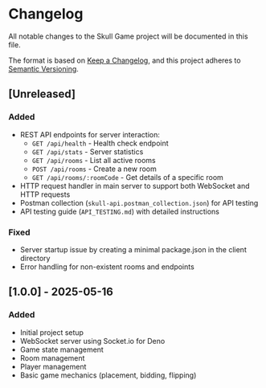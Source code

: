 # Changelog

All notable changes to the Skull Game project will be documented in this file.

The format is based on [Keep a Changelog](https://keepachangelog.com/en/1.0.0/),
and this project adheres to
[Semantic Versioning](https://semver.org/spec/v2.0.0.html).

## [Unreleased]

### Added

- REST API endpoints for server interaction:
  - `GET /api/health` - Health check endpoint
  - `GET /api/stats` - Server statistics
  - `GET /api/rooms` - List all active rooms
  - `POST /api/rooms` - Create a new room
  - `GET /api/rooms/:roomCode` - Get details of a specific room
- HTTP request handler in main server to support both WebSocket and HTTP
  requests
- Postman collection (`skull-api.postman_collection.json`) for API testing
- API testing guide (`API_TESTING.md`) with detailed instructions

### Fixed

- Server startup issue by creating a minimal package.json in the client
  directory
- Error handling for non-existent rooms and endpoints

## [1.0.0] - 2025-05-16

### Added

- Initial project setup
- WebSocket server using Socket.io for Deno
- Game state management
- Room management
- Player management
- Basic game mechanics (placement, bidding, flipping)
